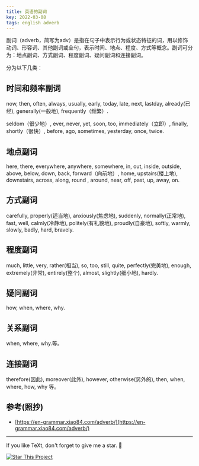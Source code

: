 ```yaml
---
title: 英语的副词
key: 2022-03-08
tags: english adverb
---
```


副词（adverb，简写为adv）是指在句子中表示行为或状态特征的词，用以修饰动词、形容词、其他副词或全句，表示时间、地点、程度、方式等概念。副词可分为：地点副词、方式副词、程度副词、疑问副词和连接副词。

分为以下几类：

<!--more-->

## 时间和频率副词

now, then, often, always, usually, early, today, late, next, lastday, already(已经), generally(一般地), frequently（频繁）.

seldom（很少地）, ever, never, yet, soon, too, immediately（立即）, finally, shortly（很快）, before, ago, sometimes, yesterday, once, twice.

## 地点副词

here, there, everywhere, anywhere, somewhere, in, out, inside, outside, above, below, down, back, forward（向前地）, home, upstairs(楼上地), downstairs, across, along, round , around, near, off, past, up, away, on.

## 方式副词

carefully, properly(适当地), anxiously(焦虑地), suddenly, normally(正常地), fast, well, calmly(冷静地), politely(有礼貌地), proudly(自豪地), softly, warmly, slowly, badly, hard, bravely.

## 程度副词

much, little, very, rather(相当), so, too, still, quite, perfectly(完美地), enough, extremely(非常), entirely(整个), almost, slightly(细小地), hardly.

## 疑问副词

how, when, where, why.

## 关系副词

when, where, why.等。

## 连接副词

therefore(因此), moreover(此外), however, otherwise(另外的), then, when, where, how, why 等。

## 参考(照抄)

- [https://en-grammar.xiao84.com/adverb/](https://en-grammar.xiao84.com/adverb/)

---

If you like TeXt, don't forget to give me a star. :star2:

[![Star This Project](https://img.shields.io/github/stars/kitian616/jekyll-TeXt-theme.svg?label=Stars&style=social)](https://github.com/kitian616/jekyll-TeXt-theme/)
